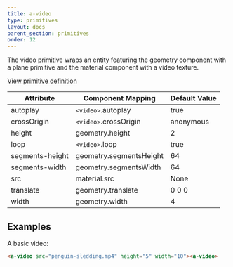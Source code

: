 ```yaml
---
title: a-video
type: primitives
layout: docs
parent_section: primitives
order: 12
---
```


The video primitive wraps an entity featuring the geometry component with a
plane primitive and the material component with a video texture.

[View primitive definition](https://github.com/aframevr/aframe/blob/master/elements/templates/a-video.html)

| Attribute       | Component Mapping       | Default Value |
| ---------       | -----------------       | ------------- |
| autoplay        | `<video>`.autoplay      | true          |
| crossOrigin     | `<video>`.crossOrigin   | anonymous     |
| height          | geometry.height         | 2             |
| loop            | `<video>`.loop          | true          |
| segments-height | geometry.segmentsHeight | 64            |
| segments-width  | geometry.segmentsWidth  | 64            |
| src             | material.src            | None          |
| translate       | geometry.translate      | 0 0 0         |
| width           | geometry.width          | 4             |

## Examples

A basic video:

```html
<a-video src="penguin-sledding.mp4" height="5" width="10"><a-video>
```
